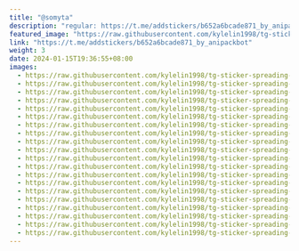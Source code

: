```yaml
---
title: "@somyta"
description: "regular: https://t.me/addstickers/b652a6bcade871_by_anipackbot"
featured_image: "https://raw.githubusercontent.com/kylelin1998/tg-sticker-spreading-worldwide-images/main/img/aed05844-7383-4d5c-a699-91047edd2d74.jpg"
link: "https://t.me/addstickers/b652a6bcade871_by_anipackbot"
weight: 3
date: 2024-01-15T19:36:55+08:00
images:
  - https://raw.githubusercontent.com/kylelin1998/tg-sticker-spreading-worldwide-images/main/img/aed05844-7383-4d5c-a699-91047edd2d74.jpg
  - https://raw.githubusercontent.com/kylelin1998/tg-sticker-spreading-worldwide-images/main/img/c8c48268-7431-4380-b8b9-326f8fb6ee10.jpg
  - https://raw.githubusercontent.com/kylelin1998/tg-sticker-spreading-worldwide-images/main/img/df42e244-3ce4-4c31-a476-d5ca8bb0792e.jpg
  - https://raw.githubusercontent.com/kylelin1998/tg-sticker-spreading-worldwide-images/main/img/8534ad4c-0fbf-4234-8c45-c8f980604b1d.jpg
  - https://raw.githubusercontent.com/kylelin1998/tg-sticker-spreading-worldwide-images/main/img/94833301-d801-49f2-9680-a7ab2e90168c.jpg
  - https://raw.githubusercontent.com/kylelin1998/tg-sticker-spreading-worldwide-images/main/img/e87802e6-e855-44b3-abc2-277aee3568f8.jpg
  - https://raw.githubusercontent.com/kylelin1998/tg-sticker-spreading-worldwide-images/main/img/182c470b-79d7-43da-9e9d-1d938d77da00.jpg
  - https://raw.githubusercontent.com/kylelin1998/tg-sticker-spreading-worldwide-images/main/img/ab459371-cd3f-4b04-a1ac-184244240d23.jpg
  - https://raw.githubusercontent.com/kylelin1998/tg-sticker-spreading-worldwide-images/main/img/781fcfd9-bc98-4b0b-8ce8-e928ebf9d6c7.jpg
  - https://raw.githubusercontent.com/kylelin1998/tg-sticker-spreading-worldwide-images/main/img/74e47b08-0eb7-45e5-a939-66c927caf348.jpg
  - https://raw.githubusercontent.com/kylelin1998/tg-sticker-spreading-worldwide-images/main/img/18153600-2a66-4878-890c-c5084a46c9df.jpg
  - https://raw.githubusercontent.com/kylelin1998/tg-sticker-spreading-worldwide-images/main/img/e9fe0134-09d7-4ddf-9fc1-f746f5182e9b.jpg
  - https://raw.githubusercontent.com/kylelin1998/tg-sticker-spreading-worldwide-images/main/img/e516e233-3e1e-4988-8542-b6c0cb02e61c.jpg
  - https://raw.githubusercontent.com/kylelin1998/tg-sticker-spreading-worldwide-images/main/img/d1b6902f-5ae2-4290-b910-76dce408b265.jpg
  - https://raw.githubusercontent.com/kylelin1998/tg-sticker-spreading-worldwide-images/main/img/eb971a78-bf6e-4a4a-9816-dda38a33b98b.jpg
  - https://raw.githubusercontent.com/kylelin1998/tg-sticker-spreading-worldwide-images/main/img/d4e3a00e-b0d1-45fb-92cc-0f0ef7502d96.jpg
  - https://raw.githubusercontent.com/kylelin1998/tg-sticker-spreading-worldwide-images/main/img/f773e58b-1802-4188-8471-fc562410365f.jpg
  - https://raw.githubusercontent.com/kylelin1998/tg-sticker-spreading-worldwide-images/main/img/b05188f4-5f44-4533-b10d-a2107a0a4861.jpg
  - https://raw.githubusercontent.com/kylelin1998/tg-sticker-spreading-worldwide-images/main/img/284ec577-b77a-4009-ad66-809521a3c121.jpg
  - https://raw.githubusercontent.com/kylelin1998/tg-sticker-spreading-worldwide-images/main/img/330b5099-3399-40f6-8898-282db3556cbd.jpg
---
```

